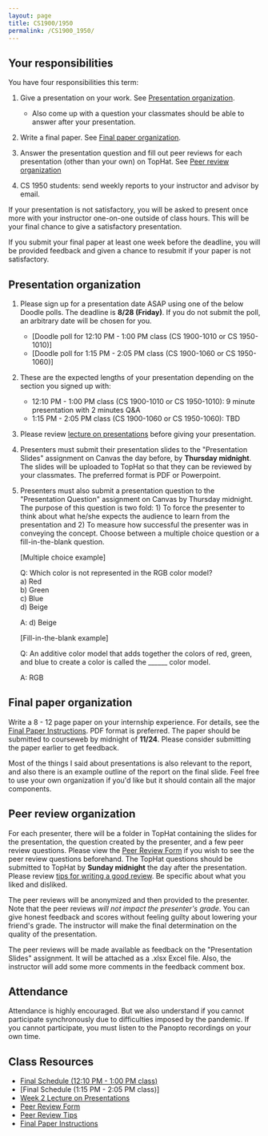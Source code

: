 ```yaml
---
layout: page
title: CS1900/1950
permalink: /CS1900_1950/
---
```


## Your responsibilities

You have four responsibilities this term:

1. Give a presentation on your work.  See [Presentation organization](#presentation-organization).
   * Also come up with a question your classmates should be able to answer after your presentation.  


2. Write a final paper.  See [Final paper organization](#final-paper-organization).

3. Answer the presentation question and fill out peer reviews for each presentation (other than your own) on TopHat.  See [Peer review organization](#peer-review-organization)

4. CS 1950 students: send weekly reports to your instructor and advisor by email.

If your presentation is not satisfactory, you will be asked to present once more with your instructor one-on-one outside of class hours.  This will be your final chance to give a satisfactory presentation.

If you submit your final paper at least one week before the deadline, you will be provided feedback and given a chance to resubmit if your paper is not satisfactory.

## Presentation organization

1. Please sign up for a presentation date ASAP using one of the below Doodle polls.  The deadline is **8/28 (Friday)**.  If you do not submit the poll, an arbitrary date will be chosen for you.
   * [Doodle poll for 12:10 PM - 1:00 PM class (CS 1900-1010 or CS 1950-1010)]
   * [Doodle poll for 1:15 PM - 2:05 PM class (CS 1900-1060 or CS 1950-1060)]  

2. These are the expected lengths of your presentation depending on the section you signed up with:
   * 12:10 PM - 1:00 PM class (CS 1900-1010 or CS 1950-1010): 9 minute presentation with 2 minutes Q&A
   * 1:15 PM - 2:05 PM class (CS 1900-1060 or CS 1950-1060): TBD  

2. Please review [lecture on presentations]({{site.baseurl}}/lectures/lecture-on-presentations-internship.pdf) before giving your presentation.  

3. Presenters must submit their presentation slides to the "Presentation
   Slides" assignment on Canvas the day before, by **Thursday midnight**.  The
slides will be uploaded to TopHat so that they can be reviewed by your
classmates.  The preferred format is PDF or Powerpoint.  

4. Presenters must also submit a presentation question to the "Presentation
   Question" assignment on Canvas by Thursday midnight.  The purpose of this
question is two fold: 1) To force the presenter to think about what he/she
expects the audience to learn from the presentation and 2) To measure how
successful the presenter was in conveying the concept.  Choose between a
multiple choice question or a fill-in-the-blank question.

   [Multiple choice example]
  
   Q: Which color is not represented in the RGB color model?  
   a) Red  
   b) Green  
   c) Blue  
   d) Beige  

   A: d) Beige

   [Fill-in-the-blank example]

   Q: An additive color model that adds together the colors of red, green, and blue to create a color is called the ______ color model.

   A: RGB

## Final paper organization

Write a 8 - 12 page paper on your internship experience.  For details, see the [Final Paper Instructions]({{site.baseurl}}/final_paper).  PDF format is preferred.  The paper should be submitted to courseweb by midnight of **11/24**.  Please consider submitting the paper earlier to get feedback.

Most of the things I said about presentations is also relevant to the report, and also there is an example outline of the report on the final slide.  Feel free to use your own organization if you'd like but it should contain all the major components.

## Peer review organization

For each presenter, there will be a folder in TopHat containing the slides for
the presentation, the question created by the presenter, and a few peer review
questions.  Please view the [Peer Review
Form]({{site.baseurl}}/internships/review_form.txt) if you wish to see the peer
review questions beforehand.  The TopHat questions should be submitted to
TopHat by **Sunday midnight** the day after the presentation.  Please review
[tips for writing a good review]({{site.baseurl}}/review_tips).  Be specific
about what you liked and disliked.

The peer reviews will be anonymized and then provided to the presenter.  Note
that the peer reviews *will not impact the presenter's grade*.  You can give
honest feedback and scores without feeling guilty about lowering your friend's
grade.  The instructor will make the final determination on the quality of the
presentation.

The peer reviews will be made available as feedback on the "Presentation
Slides" assignment.  It will be attached as a .xlsx Excel file.  Also, the
instructor will add some more comments in the feedback comment box.

## Attendance

Attendance is highly encouraged.  But we also understand if you cannot participate synchronously due to difficulties imposed by the pandemic.  If you cannot participate, you must listen to the Panopto recordings on your own time.

## Class Resources

* [Final Schedule (12:10 PM - 1:00 PM class)]({{site.baseurl}}/internship_presentation_schedule)
* [Final Schedule (1:15 PM - 2:05 PM class)]
* [Week 2 Lecture on Presentations]({{site.baseurl}}/lectures/lecture-on-presentations-internship.pdf)
* [Peer Review Form]({{site.baseurl}}/internships/review_form.txt)
* [Peer Review Tips]({{site.baseurl}}/review_tips)
* [Final Paper Instructions]({{site.baseurl}}/final_paper)
